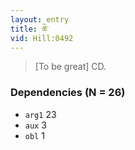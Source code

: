 ```yaml
---
layout: entry
title: ཆེ་
vid: Hill:0492
---
```

> [To be great] CD.
### Dependencies (N = 26)
* `arg1` 23
* `aux` 3
* `obl` 1
